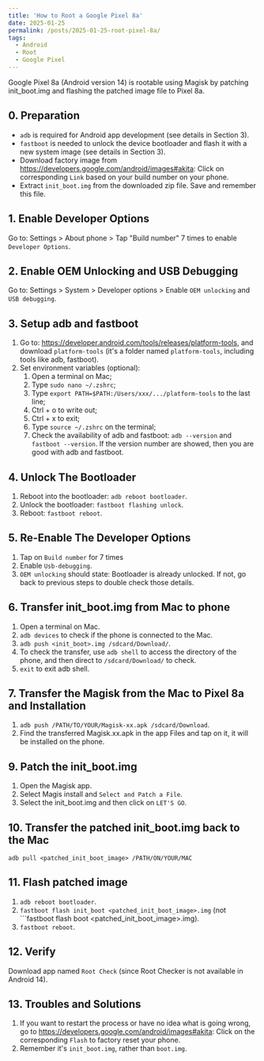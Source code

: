 ```yaml
---
title: 'How to Root a Google Pixel 8a'
date: 2025-01-25
permalink: /posts/2025-01-25-root-pixel-8a/
tags:
  - Android
  - Root
  - Google Pixel
---
```



Google Pixel 8a (Android version 14) is rootable using Magisk by patching init_boot.img and flashing the patched image file to Pixel 8a.
## 0. Preparation
- ```adb``` is required for Android app development (see details in Section 3).
- ```fastboot``` is needed to unlock the device bootloader and flash it with a new system image (see details in Section 3).
- Download factory image from https://developers.google.com/android/images#akita: Click on corresponding ```Link``` based on your build number on your phone.
- Extract ```init_boot.img``` from the downloaded zip file. Save and remember this file.

## 1. Enable Developer Options
Go to: Settings > About phone > Tap "Build number" 7 times to enable ```Developer Options```.
## 2. Enable OEM Unlocking and USB Debugging
Go to: Settings > System > Developer options > Enable ```OEM unlocking``` and ```USB debugging```.
## 3. Setup adb and fastboot
1. Go to: https://developer.android.com/tools/releases/platform-tools, and download ```platform-tools``` (it's a folder named ```platform-tools```, including tools like adb, fastboot).
2. Set environment variables (optional): 
   1. Open a terminal on Mac;
   2. Type ```sudo nano ~/.zshrc```;
   3. Type ```export PATH=$PATH:/Users/xxx/.../platform-tools``` to the last line;
   4. Ctrl + o to write out;
   5. Ctrl + x to exit;
   6. Type ```source ~/.zshrc``` on the terminal;
   7. Check the availability of adb and fastboot: ```adb --version``` and ```fastboot --version```. If the version number are showed, then you are good with adb and fastboot.
## 4. Unlock The Bootloader
1. Reboot into the bootloader: ```adb reboot bootloader```.
2. Unlock the bootloader: ```fastboot flashing unlock```.
3. Reboot: ```fastboot reboot```.
## 5. Re-Enable The Developer Options
1. Tap on ```Build number``` for 7 times
2. Enable ```Usb-debugging```.
3. ```OEM unlocking``` should state: Bootloader is already unlocked. If not, go back to previous steps to double check those details.
## 6. Transfer init_boot.img from Mac to phone
1. Open a terminal on Mac.
2. ```adb devices``` to check if the phone is connected to the Mac.
3. ```adb push <init_boot>.img /sdcard/Download/```.
4. To check the transfer, use ```adb shell``` to access the directory of the phone, and then direct to ```/sdcard/Download/``` to check.
5. ```exit``` to exit adb shell.
## 7. Transfer the Magisk from the Mac to Pixel 8a and Installation
1. ```adb push /PATH/TO/YOUR/Magisk-xx.apk /sdcard/Download```.
2. Find the transferred Magisk.xx.apk in the app Files and tap on it, it will be installed on the phone.
## 9. Patch the init_boot.img
1. Open the Magisk app.
2. Select Magis install and ```Select and Patch a File```.
3. Select the init_boot.img and then click on ```LET'S GO```. 
## 10. Transfer the patched init_boot.img back to the Mac
```adb pull <patched_init_boot_image> /PATH/ON/YOUR/MAC```
## 11. Flash patched image
1. ```adb reboot bootloader```.
2. ```fastboot flash init_boot <patched_init_boot_image>.img``` (not ```fastboot flash boot <patched_init_boot_image>.img).
3. ```fastboot reboot```.
## 12. Verify
Download app named ```Root Check``` (since Root Checker is not available in Android 14).
## 13. Troubles and Solutions
1. If you want to restart the process or have no idea what is going wrong, go to https://developers.google.com/android/images#akita: Click on the corresponding ```Flash``` to factory reset your phone.
2. Remember it's ```init_boot.img```, rather than ```boot.img```.